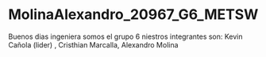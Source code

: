 # MolinaAlexandro_20967_G6_METSW
Buenos dias ingeniera somos el grupo 6 niestros integrantes son: Kevin Cañola (lider) , Cristhian Marcalla, Alexandro Molina
